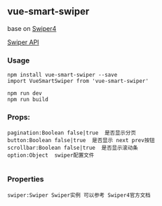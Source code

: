 ## vue-smart-swiper
base on [Swiper4](https://github.com/nolimits4web/Swiper)

[Swiper API](http://idangero.us/swiper/api/)

### Usage
```
npm install vue-smart-swiper --save
import VueSmartSwiper from 'vue-smart-swiper'
```
```
npm run dev
npm run build
```


### Props:
```
pagination:Boolean false|true  是否显示分页
button:Boolean false|true  是否显示 next prev按钮
scrollbar:Boolean false|true  是否显示滚动条
option:Object  swiper配置文件


```
### Properties
```
swiper:Swiper Swiper实例 可以参考 Swiper4官方文档

```


